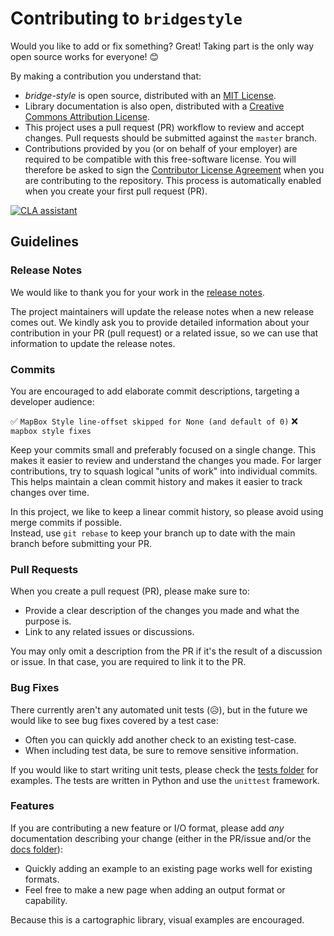 # Contributing to `bridgestyle`

Would you like to add or fix something? Great! Taking part is the only way open source works for everyone! 😊

By making a contribution you understand that:

* *bridge-style* is open source, distributed with an [MIT License](/LICENSE.md).
* Library documentation is also open, distributed with a [Creative Commons Attribution License](https://creativecommons.org/licenses/by/4.0/).
* This project uses a pull request (PR) workflow to review and accept changes. Pull requests should be submitted against the `master` branch.
* Contributions provided by you (or on behalf of your employer) are required to be compatible with this free-software license. You will therefore be asked to sign the [Contributor License Agreement](https://cla-assistant.io/geocat/bridge-style) when you are contributing to the repository. This process is automatically enabled when you create your first pull request (PR).

[![CLA assistant](https://cla-assistant.io/readme/badge/geocat/bridge-style)](https://cla-assistant.io/geocat/bridge-style)

## Guidelines

### Release Notes

We would like to thank you for your work in the [release notes](/CHANGES.md).

The project maintainers will update the release notes when a new release comes out. We kindly ask you to provide detailed information about your contribution in your PR (pull request) or a related issue, so we can use that information to update the release notes.

### Commits

You are encouraged to add elaborate commit descriptions, targeting a developer audience:

✅ `MapBox Style line-offset skipped for None (and default of 0)`
❌ `mapbox style fixes`

Keep your commits small and preferably focused on a single change. This makes it easier to review and understand the changes you made.
For larger contributions, try to squash logical "units of work" into individual commits. This helps maintain a clean commit history and makes it easier to track changes over time.

In this project, we like to keep a linear commit history, so please avoid using merge commits if possible.  
Instead, use `git rebase` to keep your branch up to date with the main branch before submitting your PR.

### Pull Requests

When you create a pull request (PR), please make sure to:
* Provide a clear description of the changes you made and what the purpose is.
* Link to any related issues or discussions.

You may only omit a description from the PR if it's the result of a discussion or issue. In that case, you are required to link it to the PR.

### Bug Fixes

There currently aren't any automated unit tests (😥), but in the future we would like to see bug fixes covered by a test case:

* Often you can quickly add another check to an existing test-case.
* When including test data, be sure to remove sensitive information.

If you would like to start writing unit tests, please check the [tests folder](/tests) for examples. 
The tests are written in Python and use the `unittest` framework.

### Features

If you are contributing a new feature or I/O format, please add *any* documentation describing your change (either in the PR/issue and/or the [docs folder](/docs)):

* Quickly adding an example to an existing page works well for existing formats.
* Feel free to make a new page when adding an output format or capability.

Because this is a cartographic library, visual examples are encouraged.
